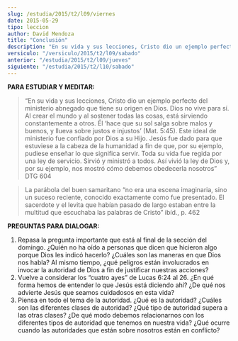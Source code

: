 ```yaml
---
slug: /estudia/2015/t2/l09/viernes
date: 2015-05-29
tipo: leccion
author: David Mendoza
title: "Conclusión"
description: "En su vida y sus lecciones, Cristo dio un ejemplo perfecto del ministerio abnegado que tiene su origen en Dios. Dios no vive para sí. Al crear el mundo y al sostener todas las cosas, está sirviendo constantemente a otros. Él ‘hace que su sol salga sobre malos y buenos, y llueva sobre justos e injustos’ (Mat. 5:45)"
versiculo: "/versiculo/2015/t2/l09/sabado"
anterior: "/estudia/2015/t2/l09/jueves"
siguiente: "/estudia/2015/t2/l10/sabado"
---
```


**PARA ESTUDIAR Y MEDITAR:**

> “En su vida y sus lecciones, Cristo dio un ejemplo perfecto del ministerio abnegado que tiene su origen en Dios. Dios no vive para sí. Al crear el mundo y al sostener todas las cosas, está sirviendo constantemente a otros. Él ‘hace que su sol salga sobre malos y buenos, y llueva sobre justos e injustos’ (Mat. 5:45). Este ideal de ministerio fue confiado por Dios a su Hijo. Jesús fue dado para que estuviese a la cabeza de la humanidad a fin de que, por su ejemplo, pudiese enseñar lo que significa servir. Toda su vida fue regida por una ley de servicio. Sirvió y ministró a todos. Así vivió la ley de Dios y, por su ejemplo, nos mostró cómo debemos obedecerla nosotros” DTG 604

> La parábola del buen samaritano “no era una escena imaginaria, sino un suceso reciente, conocido exactamente como fue presentado. El sacerdote y el levita que habían pasado de largo estaban entre la multitud que escuchaba las palabras de Cristo” ibíd., p. 462

**PREGUNTAS PARA DIALOGAR:**

1.  Repasa la pregunta importante que está al final de la sección del domingo. ¿Quién no ha oído a personas que dicen que hicieron algo porque Dios les indicó hacerlo? ¿Cuáles son las maneras en que Dios nos habla? Al mismo tiempo, ¿qué peligros están involucrados en invocar la autoridad de Dios a fin de justificar nuestras acciones?
2.  Vuelve a considerar los “cuatro ayes” de Lucas 6:24 al 26. ¿En qué forma hemos de entender lo que Jesús está diciendo ahí? ¿De qué nos advierte Jesús que seamos cuidadosos en esta vida?
3.  Piensa en todo el tema de la autoridad. ¿Qué es la autoridad? ¿Cuáles son las diferentes clases de autoridad? ¿Qué tipo de autoridad supera a las otras clases? ¿De qué modo debemos relacionarnos con los diferentes tipos de autoridad que tenemos en nuestra vida? ¿Qué ocurre cuando las autoridades que están sobre nosotros están en conflicto?
